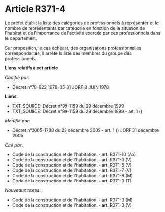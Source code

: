# Article R371-4

Le préfet établit la liste des catégories de professionnels à représenter et le nombre de représentants par catégorie en
fonction de la situation de l'habitat et de l'importance de l'activité exercée par ces professionnels dans le département.

Sur proposition, le cas échéant, des organisations professionnelles correspondantes, il arrête la liste des membres du groupe
des professionnels.

**Liens relatifs à cet article**

_Codifié par_:

  - Décret n°78-622 1978-05-31 JORF 8 JUIN 1978

**Liens**:

  - TXT_SOURCE: Décret n°99-1159 du 29 décembre 1999
  - TXT_SOURCE: Décret n°99-1159 du 29 décembre 1999 - art. 1 ()

_Modifié par_:

  - Décret n°2005-1788 du 29 décembre 2005 - art. 1 () JORF 31 décembre 2005

_Cité par_:

  - Code de la construction et de l'habitation. - art. R371-10 (Ab)
  - Code de la construction et de l'habitation. - art. R371-3 (V)
  - Code de la construction et de l'habitation. - art. R371-5 (V)
  - Code de la construction et de l'habitation. - art. R371-7 (V)
  - Code de la construction et de l'habitation. - art. R371-8 (M)
  - Code de la construction et de l'habitation. - art. R371-9 (T)

_Nouveaux textes_:

  - Code de la construction et de l'habitation. - art. R371-3 (M)
  - Code de la construction et de l'habitation. - art. R371-3 (V)

